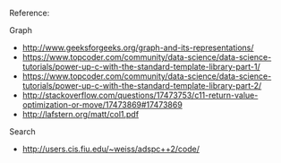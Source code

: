 Reference:

Graph

* http://www.geeksforgeeks.org/graph-and-its-representations/
* https://www.topcoder.com/community/data-science/data-science-tutorials/power-up-c-with-the-standard-template-library-part-1/
* https://www.topcoder.com/community/data-science/data-science-tutorials/power-up-c-with-the-standard-template-library-part-2/
* http://stackoverflow.com/questions/17473753/c11-return-value-optimization-or-move/17473869#17473869
* http://lafstern.org/matt/col1.pdf

Search

* http://users.cis.fiu.edu/~weiss/adspc++2/code/
